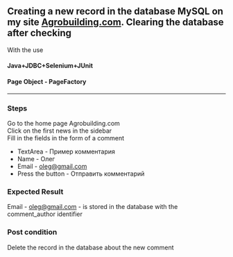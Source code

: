 ## Creating a new record in the database MySQL on my site [Agrobuilding.com](https://agrobuilding.com/). Clearing the database after checking  

With the use  
#### Java+JDBC+Selenium+JUnit  
#### Page Object - PageFactory  
  
*** 
  
### Steps  
Go to the home page Agrobuilding.com  
Click on the first news in the sidebar  
Fill in the fields in the form of a comment  
* TextArea - Пример комментария  
* Name - Олег  
* Email - oleg@gmail.com  
* Press the button - Отправить комментарий  
  
### Expected Result  
Email - oleg@gmail.com - is stored in the database with the comment_author identifier   
  
### Post condition  
Delete the record in the database about the new comment  
